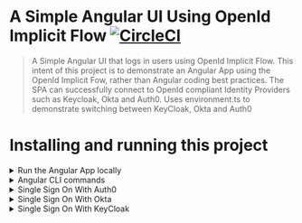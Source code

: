 # A Simple Angular UI Using OpenId Implicit Flow [![CircleCI](https://circleci.com/gh/SpringSecurity-Keycloak/SimpleAngularUI.svg?style=shield)](https://app.circleci.com/pipelines/github/SpringSecurity-Keycloak/SimpleAngularUI)

>A Simple Angular UI that logs in users using OpenId Implicit Flow. This intent of this project is to demonstrate an Angular App using the OpenId Implicit Fow, rather than Angular coding best practices. The SPA can successfully connect to OpenId compliant Identity Providers such as Keycloak, Okta and Auth0. Uses environment.ts to demonstrate switching between KeyCloak, Okta and Auth0 

# Installing and running this project
<details>
  <summary>Run the Angular App locally</summary>
  
  
</details>


<details>
  <summary>Angular CLI commands</summary>
  
This project was generated with [Angular CLI](https://github.com/angular/angular-cli) version 10.1.3.

## Development server

Run `ng serve` for a dev server. Navigate to `http://localhost:4200/`. The app will automatically reload if you change any of the source files.

## Code scaffolding

Run `ng generate component component-name` to generate a new component. You can also use `ng generate directive|pipe|service|class|guard|interface|enum|module`.

## Build

Run `ng build` to build the project. The build artifacts will be stored in the `dist/` directory. Use the `--prod` flag for a production build.

## Running unit tests

Run `ng test` to execute the unit tests via [Karma](https://karma-runner.github.io).

## Running end-to-end tests

Run `ng e2e` to execute the end-to-end tests via [Protractor](http://www.protractortest.org/).

## Further help

To get more help on the Angular CLI use `ng help` or go check out the [Angular CLI README](https://github.com/angular/angular-cli/blob/master/README.md).

</details>

<details>
  <summary>Single Sign On With Auth0</summary>  
  <kbd><img src="./documentation/Auth0/Sign-in-with-Auth0.png" /></kbd>
</details>

<details>
  <summary>Single Sign On With Okta</summary>  
  <kbd><img src="./documentation/Okta/Sign-in-with-Okta.png" /></kbd>
</details>

<details>
  <summary>Single Sign On With KeyCloak</summary>  
  <kbd><img src="./documentation/KeyCloak/Sign-in-with-KeyCloak.png" /></kbd>
</details>

  
  

